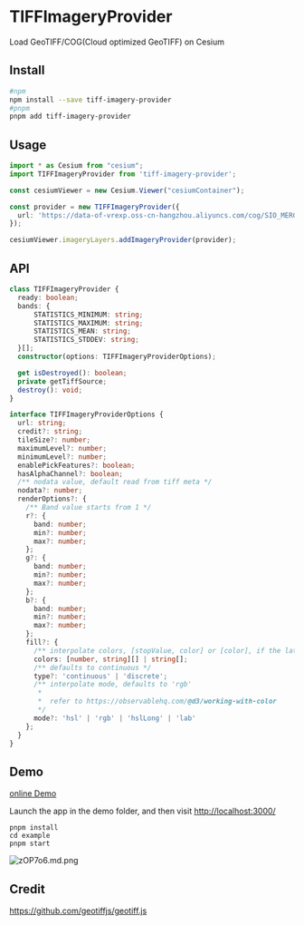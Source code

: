 # TIFFImageryProvider
Load GeoTIFF/COG(Cloud optimized GeoTIFF) on Cesium

## Install

```bash
#npm
npm install --save tiff-imagery-provider
#pnpm
pnpm add tiff-imagery-provider
```

## Usage

```ts
import * as Cesium from "cesium";
import TIFFImageryProvider from 'tiff-imagery-provider';

const cesiumViewer = new Cesium.Viewer("cesiumContainer");

const provider = new TIFFImageryProvider({
  url: 'https://data-of-vrexp.oss-cn-hangzhou.aliyuncs.com/cog/SIO_MERGE_MERGE_20000101TO20000131_L3B_EAMS_1KM_ACP_CT2017_.tif',
});

cesiumViewer.imageryLayers.addImageryProvider(provider);

```

## API

```ts
class TIFFImageryProvider {
  ready: boolean;
  bands: {
      STATISTICS_MINIMUM: string;
      STATISTICS_MAXIMUM: string;
      STATISTICS_MEAN: string;
      STATISTICS_STDDEV: string;
  }[];
  constructor(options: TIFFImageryProviderOptions);

  get isDestroyed(): boolean;
  private getTiffSource;
  destroy(): void;
}

interface TIFFImageryProviderOptions {
  url: string;
  credit?: string;
  tileSize?: number;
  maximumLevel?: number;
  minimumLevel?: number;
  enablePickFeatures?: boolean;
  hasAlphaChannel?: boolean;
  /** nodata value, default read from tiff meta */
  nodata?: number;
  renderOptions?: {
    /** Band value starts from 1 */
    r?: {
      band: number;
      min?: number;
      max?: number;
    };
    g?: {
      band: number;
      min?: number;
      max?: number;
    };
    b?: {
      band: number;
      min?: number;
      max?: number;
    };
    fill?: {
      /** interpolate colors, [stopValue, color] or [color], if the latter, means equal distribution */
      colors: [number, string][] | string[];
      /** defaults to continuous */
      type?: 'continuous' | 'discrete';
      /** interpolate mode, defaults to 'rgb'
       * 
       *  refer to https://observablehq.com/@d3/working-with-color
       */
      mode?: 'hsl' | 'rgb' | 'hslLong' | 'lab'
    };
  }
}
```

## Demo

[online Demo](https://tiff-imagery-provider-example.vercel.app/)

Launch the app in the demo folder, and then visit <http://localhost:3000/>

```node
pnpm install
cd example
pnpm start
```

![zOP7o6.md.png](https://s1.ax1x.com/2022/12/20/zOP7o6.md.png)

## Credit

<https://github.com/geotiffjs/geotiff.js>
